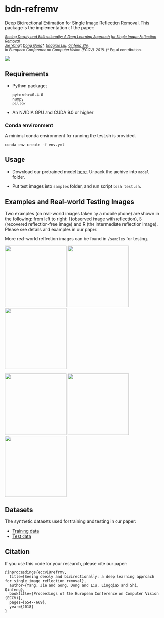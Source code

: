 # bdn-refremv
Deep Bidirectional Estimation for Single Image Reflection Removal. This package is the implementation of the paper:

<small>*[Seeing Deeply and Bidirectionally: A Deep Learning Approach for Single Image Reflection Removal](http://openaccess.thecvf.com/content_ECCV_2018/papers/Jie_Yang_Seeing_Deeply_and_ECCV_2018_paper.pdf)  
[Jie Yang](https://github.com/yangj1e)\*, [Dong Gong](https://donggong1.github.io)\*, [Lingqiao Liu](https://sites.google.com/site/lingqiaoliu83/), [Qinfeng Shi](https://cs.adelaide.edu.au/~javen/index.html).  
In European Conference on Computer Vision (ECCV), 2018.*  (* Equal contribution)
</small>

<img src="imgs/overview.jpg">


## Requirements

+ Python packages
    ```
    pytorch>=0.4.0
    numpy
    pillow
    ```
+ An NVIDIA GPU and CUDA 9.0 or higher

### Conda environment

A minimal conda environment for running the test.sh is provided.

```
conda env create -f env.yml
```

## Usage

+ Download our pretrained model [here](https://drive.google.com/open?id=1zBCl2qI_fT3CwPZkVvZEv37bDIlhakF6). Unpack the archive into `model` folder.

+ Put test images into `samples` folder, and run script `bash test.sh`.

## Examples and Real-world Testing Images
Two examples (on real-world images taken by a mobile phone) are shown in the following: from left to right: I (observed image with reflection), B (recovered reflection-free image) and R (the intermediate reflection image). Please see details and examples in our paper. 

More real-world reflection images can be found in `/samples` for testing.

<p float="left">
    <img src="samples/0001.jpg" width="200">
    <img src="output/B_0001.png" width="200">
    <img src="output/R_0001.png" width="200">
</p>

<p float="left">
<img src="samples/0002.jpg" width="200">
<img src="output/B_0002.png" width="200">
<img src="output/R_0002.png" width="200">
</p>

## Datasets

The synthetic datasets used for training and testing in our paper: 

+ [Training data](https://drive.google.com/open?id=1bbWsGG1qQgB-sbktI2h5vO8UhD1uHaj7)
+ [Test data](https://drive.google.com/open?id=1ZeeKJVbZ_bifsdpAlbguDleViDA4QjCw)


## Citation
If you use this code for your research, please cite our paper:
````
@inproceedings{eccv18refrmv,
  title={Seeing deeply and bidirectionally: a deep learning approach for single image reflection removal},
  author={Yang, Jie and Gong, Dong and Liu, Lingqiao and Shi, Qinfeng},
  booktitle={Proceedings of the European Conference on Computer Vision (ECCV)},
  pages={654--669},
  year={2018}
}
````



